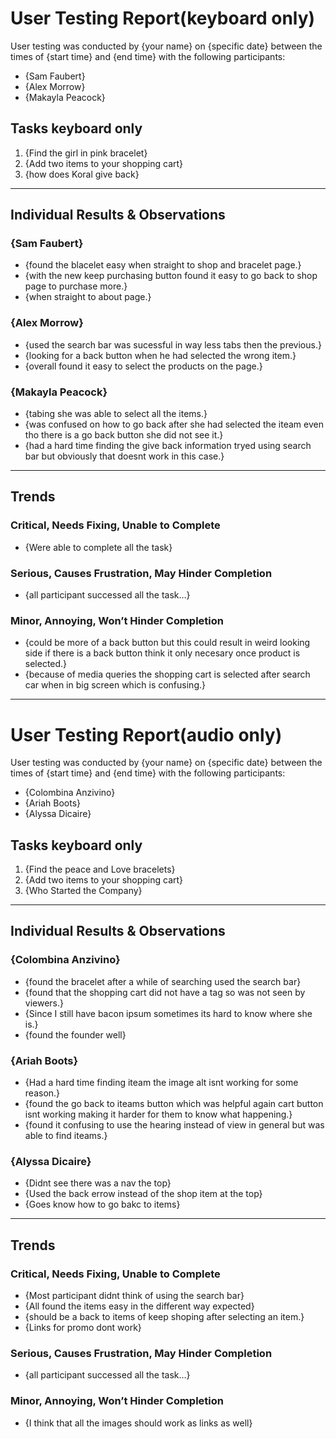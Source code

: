 # User Testing Report(keyboard only)

User testing was conducted by {your name} on {specific date} between the times of {start time} and {end time} with the following participants:

- {Sam Faubert}
- {Alex Morrow}
- {Makayla Peacock}

## Tasks keyboard only

1. {Find the girl in pink bracelet}
2. {Add two items to your shopping cart}
3. {how does Koral give back}

---

## Individual Results & Observations

### {Sam Faubert}

- {found the blacelet easy when straight to shop and bracelet page.}
- {with the new keep purchasing button found it easy to go back to shop page to purchase more.}
- {when straight to about page.}
                                                            

### {Alex Morrow}

- {used the search bar was sucessful in way less tabs then the previous.}
- {looking for a back button when he had selected the wrong item.}
- {overall found it easy to select the products on the page.}

### {Makayla Peacock}

- {tabing she was able to select all the items.}
- {was confused on how to go back after she had selected the iteam even tho there is a go back button she did not see it.}
- {had a hard time finding the give back information tryed using search bar but obviously that doesnt work in this case.}

---

## Trends

### Critical, Needs Fixing, Unable to Complete

- {Were able to complete all the task}

### Serious, Causes Frustration, May Hinder Completion

- {all participant successed all the task…}


### Minor, Annoying, Won’t Hinder Completion

- {could be more of a back button but this could result in weird looking side if there is a back button think it only necesary once product is selected.}
- {because of media queries the shopping cart is selected after search car when in big screen which is confusing.}



---

# User Testing Report(audio only)

User testing was conducted by {your name} on {specific date} between the times of {start time} and {end time} with the following participants:

- {Colombina Anzivino}
- {Ariah Boots}
- {Alyssa Dicaire}

## Tasks keyboard only

1. {Find the peace and Love bracelets}
2. {Add two items to your shopping cart}
3. {Who Started the Company}

---

## Individual Results & Observations

### {Colombina Anzivino}

- {found the bracelet after a while of searching used the search bar}
- {found that the shopping cart did not have a tag so was not seen by viewers.}
- {Since I still have bacon ipsum sometimes its hard to know where she is.}
- {found the founder well}

### {Ariah Boots}

- {Had a hard time finding iteam the image alt isnt working for some reason.}
- {found the go back to iteams button which was helpful again cart button isnt working making it harder for them to know what happening.}
- {found it confusing to use the hearing instead of view in general but was able to find iteams.}

### {Alyssa Dicaire}

- {Didnt see there was a nav the top}
- {Used the back errow instead of the shop item at the top}
- {Goes know how to go bakc to items}

---

## Trends

### Critical, Needs Fixing, Unable to Complete

- {Most participant didnt think of using the search bar}
- {All found the items easy in the different way expected}
- {should be a back to items of keep shoping after selecting an item.}
- {Links for promo dont work}

### Serious, Causes Frustration, May Hinder Completion

- {all participant successed all the task…}


### Minor, Annoying, Won’t Hinder Completion

- {I think that all the images should work as links as well}